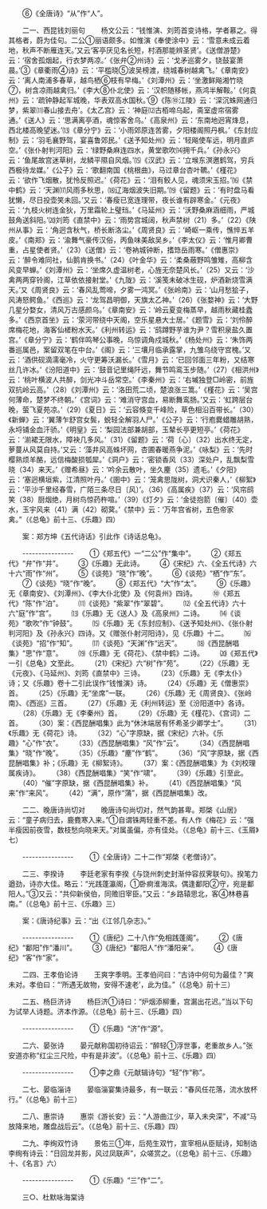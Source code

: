<!-- { "loadSidebar": true } -->
　　⑥《全唐诗》“从”作“人”。 

　　二一、西昆钱刘丽句 
　　杨文公云：“钱惟演、刘筠首变诗格，学者慕之。得其格者，蔚为佳句。二公①丽语颇多。如惟演《奉使涂中》云：‘雪意未成云着地，秋声不断雁连天。’又云‘客亭厌见名长短，村酒那能辨圣贤’。《送僧游楚》云：‘宿舍孤烟起，行衣梦两凉。’《张弁②州诗》云：‘戈矛巡雾夕，铙鼓宴萧晨。’③《章衢雨④诗》云：‘平槛晓⑤波吴榜渡，绕城春树越禽飞。’《章南安》云：‘离人南浦多春草，越鸟栖⑥枝有早梅。’《刘潭州》云：‘坐激鲜飚湘竹晓⑦，树含凉雨越禽归。’《李大⑧仆北使》云：‘汉帜随移帐，燕鸿半解鞍。’《何袁州》云：‘疏钟静起军城晚，华表双高水国秋。’⑨《陈⑩江陵》云：‘深沉蛛网通归梦，紫翠⑾春山接去舟’。《太乙宫》云：‘神庭⑿古栢啼乌起，斋室虚帘宿雾通。’《送人》云：‘思满离亭酒，魂惊客舍乌。’《高泉州》云：‘东南地迥宵烽息，西北楼高晚望迷。’⒀《章分宁》云：‘小雨郊原连苦雾，夕阳楼阁照丹枫。’《东封应制》云：‘羽毛襄野驾，宴喜鲁郊民。’《送予知处州》云：‘轻飚使车远，明月直庐空。’《张仆射判河阳》云：‘绿野桑麻连四水，黄堂歌吹⒁拥千兵。’《孙永兴》云：‘鱼尾故宫迷草树，龙鳞平隰自风烟。’⒂《汉武》云：‘立堠东溟邀鹤驾，穷兵西极待龙媒。’《公子》云：‘歌翻南国《桃根曲》，马过章台杏叶韀。’《槿花》云：‘欲作飞烟散，犹怜反照迟。’《荷花》云：‘泪有鲛人见，魂须宋玉招。’⒃《禁中鹤》云：‘天渊⒄风雨多秋思，⒅辽海烟波失旧期。’⒆《留题》云：‘有时盘马看犹懒，尽日投壶笑未回。’又云：‘春瘦已宽连理带，夜长谁有辟寒金。’《元夜》云：‘九枝火树连金狄，万里霜轮上璧珰。’《马延州》云：‘沃野桑麻涵细雨，严城鼓角送斜阳。’⒇刘筠《直禁中》云：‘雨势宫城阔，秋声禁树（21）多。’（22）《陕州从事》云：‘角迥含秋气，桥长断洛尘。’《周贤良》云：‘崎岖一乘传，憔悴五羊皮。’《南郑》云：‘渝舞气豪传汉俗，丙鱼味美敌吴乡。’《李太仪》云：‘惟月卿曹重，占星使者贤。’（23）《送僧》云：‘卷衲城钟断，搘筇岳雨寒。’《僧惠崇》云：‘醉令难同社，仙鹅肯换书。’（24）《叶金华》云：‘柔桑蔽野鸣雏雉，高柳含风变早蝉。’《刘潭州》云：‘坐席久虚温树老，心旌无奈楚风长。’（25）又云：‘沙禽两两穿铃阁，江草依依接射堂。’《九陇》云：‘溪笺未破冰生砚，炉酒新烧雪满天。’又《周贤良》云：‘春风乱莺啼，夕雾一鸿冥。’《张岭南》云：‘山月愁狯子，风涛怒鳄鱼。’《西巡》云：‘龙驾昌明御，天旗太乙神。’（26）《张婺神》云：‘大野几星分婺女，清风万古感颜乌。’《章南安》云：‘岭云夏变梅蒸早，越雨秋藏桂蠹多。’《西京首坐》云：‘荥河带绕中天阁，空乐星悬大士居。’《题雪》云：‘刘伶醉席梅花地，海客仙槎粉水天。’《利州转运》云：‘鸱蹲野芋谁为尹？雪积泉盐久置宫。’《章分宁》云：‘鹤伴鸣琴公事晚，乌惊调角戍城秋。’《杨处州》云：‘朱饰两番巡属邑，案留双笔在中台。’《阁》云：‘三壤月临承露掌，九雏乌绕守宫槐。’又云：‘酒供砚滴濡毫冷，火守更筹沃漏长。’《雪月》云：‘已回邻面三年粉，又结寒丝几许冰。’《汾阳道中》云：‘鼓音记里绳阡远，舞节鸣鸾玉步随。’（27）《相洪州》云：‘桃叶横波人共醉，剑光冲斗岳常空。’《李秦州》云：‘右墄独登□岭密，前旌双抗岭云高。’（28）《刘潭州》云：‘洛田荒二顷，楚浪涨三篙。’《槿花》云：‘吴宫何薄命，楚梦不终朝。’《宫词》云：‘难消守宫血，易断舞鸾肠。’又云：‘虹跨层台晚，萤飞夏苑凉。’（29）《夏日》云：‘云容倏变千峰险，草色相沿百带长。’（30）《新蝉》云：‘翼薄乍舒宫女鬓，蜕轻全解羽人尸。’《公子》云：‘行庖爨蜡雕胡熟，永埒铺金血汗骄。’《明皇》云：‘梨园法部兼胡部，玉辇长亭更短亭。’《荷花》云：‘湔裙无限水，障袂几多风。’（31）《留题》云：‘荷〔心〕（32）出水终无定，萝蔓从风莫自持。’又云：‘藻井风高蛛坏网，杏圃春暖燕争泥。’《咏梨》云：‘先时樱熟烦羊酪，远信梅酸损瓠犀。’《洞户》云：‘密锁香风（33）深处户，乱飘梨雪晓（34）来天。’《赠希昼》云：‘吟余云散叶，坐久麈（35）遗毛。’《夕阳》云：‘塞迥横垣紫，江清照叶丹。’《圉中》云：‘笼禽思陇树，洞犬识秦人，’《柳絮》云：‘平沙千里经春雪，广陌三条尽日〔风〕’。（36）《高属疾》（37）云：‘风帘鸱笑（38）厨烟绝，月树鸟惊药杵喧。’（39）《灯夕》云：‘金徒抱箭〔催〕（40）壶水，玉宇风来（41）满（42）砌蓂。’《禁中》云：‘万年宫省树，五色帝家禽。”（《总龟》前十三、《乐趣》四） 

　　案：郑方坤《五代诗话》引此作《诗话总龟》。 

　　---------------- 
　　①《郑五代》一“二公”作“集中”。 
　　②《郑五代》“弁”作“并”。 
　　③《乐趣》无此诗。 
　　④《宋纪》六、《全五代诗》六十六“雨”作“州”。 
　　⑤《谈苑》“晓”作“晚”。 
　　⑥《谈苑》“栖”作“东”。 
　　⑦《谈苑》“晓”作“晚”。 
　　⑧《郑五代》“大”作“太”。 
　　⑨《乐趣》无《章南安》、《刘潭州》、《李大仆北使》及《何袁州》四诗。 
　　⑩《郑五代》“陈”作“泊”。 
　　⑾《谈苑》“紫翠”作“翠碧”。 
　　⑿《全五代诗》六十六“庭”作“宫”。 
　　⒀《乐趣》无《送人》及《高泉州》二诗。 
　　⒁《谈苑》“歌吹”作“钟鼓”。 
　　⒂《乐趣》无《东封应制》、《送予知处州》、《张仆射判河阳》及《孙永兴》四诗。又《赠张仆射河阳诗》，见《乐趣》十二。 
　　⒃《谈苑》“招”作“知”。 
　　⒄《谈苑》“天渊”作“远天”。 
　　⒅《西昆酬唱集》“思”作“意”。 
　　⒆《乐趣》无《荷花》、《禁中鹤》二诗。 
　　⒇《郑五代》一引《总龟》文至此。 
　　（21）《宋纪》六“树”作“苑”。 
　　（22）《乐趣》无《元夜》、《马延州》、刘筠《直禁中》三诗。 
　　（23）《乐趣》无《李太仆》诗；又《乐趣》卷十二引此误作“钱惟演》诗。 
　　（24）《乐趣》无《僧惠崇》首。 
　　（25）《乐趣》无“坐席”一联。 
　　（26）《乐趣》无《周贤良》、《张岭南》、《西巡》三首。 
　　（27）《乐趣》无《利州转运》至《汾阳道中》各诗。 
　　（28）《乐趣》无《李秦州》首。 
　　（29）《乐趣》无《槿花》、《宫词》二首。 
　　（30）案：《西昆酬唱集》此为“休沐端居有怀希圣少卿学士”。 
　　（31）《乐趣》无《荷花》诗。 
　　（32）“心”字原缺，据《宋纪》六补。《乐趣》“心”作“衣”。 
　　（33）《西昆酬唱集》“风”作“云”。 
　　（34）《西昆酬唱集》“晓”作“晚”。 
　　（35）《乐趣》“麈”作“鹤”。 
　　（36）“风”字原缺，据《西昆酬唱集》补；《乐趣》无《柳絮诗》。 
　　（37）案：《西昆酬唱集》为《刘校理属疾诗》。 
　　（38）《西昆酬唱集》“笑”作“啸”。 
　　（39）《乐趣》引至此。 
　　（40）“催”字原缺，据《西昆酬唱集》补。 
　　（41）《西昆酬唱集》“风来”作“来风”。 
　　（42）“满”，原作“蒲”，据《西昆酬唱集》改。 

　　二二、晚唐诗尚切对 
　　晚唐诗句尚切对，然气韵甚卑。郑棨《山居》云：“童子病归去，鹿麑寒入来。”①自谓铢两轻重不差。有人作《梅花》云：“强半瘦因前夜雪，数枝愁向晓来天。”对属虽偏，亦有佳处。（《总龟》前十三、《玉屑》七） 

　　---------------- 
　　①《全唐诗》二十二作“郑棨《老僧诗》”。 

　　二三、李揆诗 
　　李廷老家有李揆《与饶州刺史封渐仲容叔霁联句》。揆笔力遒劲，诗亦大佳。略云：“光践蓬瀛阁，①卧痾淮海滨。偶逢鄱阳②守，宛是鄱阳人。”③又云：“共仰新侯伯，同赡旧宰臣。”又云：“乡路辕思北，客④林巷喜南。”（《总龟》前十三、《乐趣》三） 

　　案：《唐诗纪事》云：“出《江邻几杂志》。” 

　　---------------- 
　　①《唐纪》二十八作“免相践蓬阁”。 
　　②《唐纪》“鄱阳”作“潘川”。 
　　③《唐纪》“鄱阳人”作“潘阳亲”。 
　　④《唐纪》“客”作“家”。 

　　二四、王孝伯论诗 
　　王爽字季明。王孝伯问曰：“古诗中何句为最佳？”爽未对。孝伯曰：“‘所遇无故物，安得不速老’，此为佳。”（《总龟》前十三） 

　　二五、杨巨济诗 
　　杨巨济①诗曰：“炉烟添柳重，宫漏出花迟。”当以下句为试举人诗题。济本作源。（《总龟》前十三、《乐趣》四） 

　　---------------- 
　　①《乐趣》“济”作“源”。 

　　二六、晏张诗 
　　晏元献称国初待诏云：“醉轻①浮世事，老重故乡人。”张安道亦称“红尘三尺险，中有是非波”。（《总龟》前十三、《乐趣》四） 

　　---------------- 
　　①李之鼎《元献辑诗句》“轻”作“称”。 

　　二七、晏临淄诗 
　　晏临淄宴集诗最多，有一联云：“春风任花落，流水放杯行。”（《总龟》前十三） 

　　二八、惠崇诗 
　　惠崇《游长安》云：“人游曲江少，草入未央深”，不减“马放降来地，雕盘战后云”。（《总龟》前十三、《乐趣》四） 

　　二九、李绚双竹诗 
　　景佑三①年，后苑生双竹，宣宰相从臣赋诗，知制诰李绚有诗云：“日回龙并影，风过凤联声”，众嗟赏之。（《总龟》前十三、《乐趣》十、《名言》六） 

　　---------------- 
　　①《乐趣》“三”作“二”。 

　　三○、杜默咏海棠诗 

